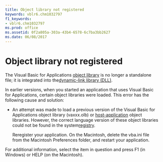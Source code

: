 ```yaml
---
title: Object library not registered
keywords: vblr6.chm1032797
f1_keywords:
- vblr6.chm1032797
ms.prod: office
ms.assetid: 0f2a805a-303a-43b4-6578-6c7ba3bb2627
ms.date: 06/08/2017
---
```



# Object library not registered

The Visual Basic for Applications [object library](vbe-glossary.md) is no longer a standalone file; it is integrated into the[dynamic-link library (DLL)](vbe-glossary.md).

In earlier versions, when you started an application that uses Visual Basic for Applications, certain object libraries were loaded. This error has the following cause and solution:




- An attempt was made to load a previous version of the Visual Basic for Applications object library (vaxxx.olb) or [host-application](vbe-glossary.md) object libraries. However, the correct language version of these object libraries could not be found in the system[registry](vbe-glossary.md).
    
    Reregister your application. On the Macintosh, delete the vba.ini file from the Macintosh Preferences folder, and restart your application.
    

For additional information, select the item in question and press F1 (in Windows) or HELP (on the Macintosh).

